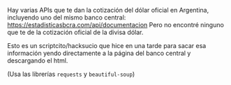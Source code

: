 Hay varias APIs que te dan la cotización del dólar oficial en Argentina,
incluyendo uno del mismo banco central:
<https://estadisticasbcra.com/api/documentacion>
Pero no encontré ninguno que te de la cotización oficial de la divisa dólar.


Esto es un scriptcito/hacksucio que hice en una tarde para sacar esa información
yendo directamente a la página del banco central y descargando el html.


(Usa las librerías ```requests``` y ```beautiful-soup```)